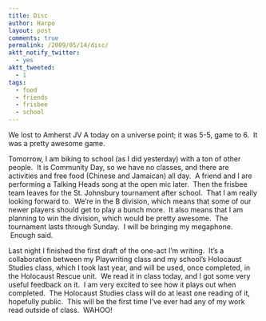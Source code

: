 ```yaml
---
title: Disc
author: Harpo
layout: post
comments: true
permalink: /2009/05/14/disc/
aktt_notify_twitter:
  - yes
aktt_tweeted:
  - 1
tags:
  - food
  - friends
  - frisbee
  - school
---
```

We lost to Amherst JV A today on a universe point; it was 5-5, game to 6.  It was a pretty awesome game.

Tomorrow, I am biking to school (as I did yesterday) with a ton of other people.  It is Community Day, so we have no classes, and there are activities and free food (Chinese and Jamaican) all day.  A friend and I are performing a Talking Heads song at the open mic later.  Then the frisbee team leaves for the St. Johnsbury tournament after school.  That I am really looking forward to.  We&#8217;re in the B division, which means that some of our newer players should get to play a bunch more.  It also means that I am planning to win the division, which would be pretty awesome.  The tournament lasts through Sunday.  I will be bringing my megaphone.  Enough said.

Last night I finished the first draft of the one-act I&#8217;m writing.  It&#8217;s a collaboration between my Playwriting class and my school&#8217;s Holocaust Studies class, which I took last year, and will be used, once completed, in the Holocaust Rescue unit.  We read it in class today, and I got some very useful feedback on it.  I am very excited to see how it plays out when completed.  The Holocaust Studies class will do at least one reading of it, hopefully public.  This will be the first time I&#8217;ve ever had any of my work read outside of class.  WAHOO!